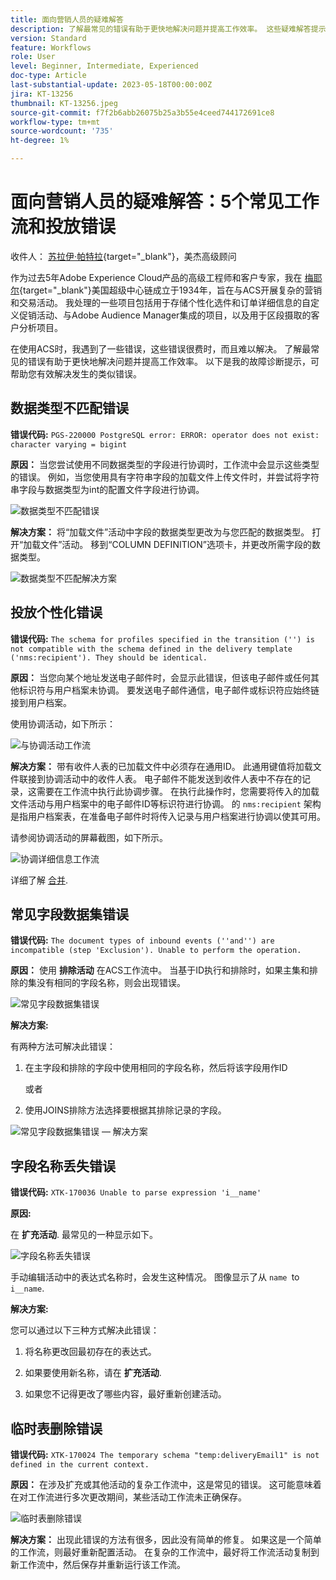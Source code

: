 ```yaml
---
title: 面向营销人员的疑难解答
description: 了解最常见的错误有助于更快地解决问题并提高工作效率。 这些疑难解答提示可帮助您有效解决发生的类似错误。
version: Standard
feature: Workflows
role: User
level: Beginner, Intermediate, Experienced
doc-type: Article
last-substantial-update: 2023-05-18T00:00:00Z
jira: KT-13256
thumbnail: KT-13256.jpeg
source-git-commit: f7f2b6abb26075b25a3b55e4ceed744172691ce8
workflow-type: tm+mt
source-wordcount: '735'
ht-degree: 1%

---
```



# 面向营销人员的疑难解答：5个常见工作流和投放错误

收件人： [苏拉伊·帕特拉](https://www.linkedin.com/in/suraj-p-51612053/){target="_blank"}，美杰高级顾问

作为过去5年Adobe Experience Cloud产品的高级工程师和客户专家，我在 [梅耶尔](https://www.meijer.com/){target="_blank"}美国超级中心链成立于1934年，旨在与ACS开展复杂的营销和交易活动。 我处理的一些项目包括用于存储个性化选件和订单详细信息的自定义促销活动、与Adobe Audience Manager集成的项目，以及用于区段摄取的客户分析项目。


在使用ACS时，我遇到了一些错误，这些错误很费时，而且难以解决。 了解最常见的错误有助于更快地解决问题并提高工作效率。 以下是我的故障诊断提示，可帮助您有效解决发生的类似错误。

## 数据类型不匹配错误

**错误代码:**
`PGS-220000 PostgreSQL error: ERROR: operator does not exist: character varying = bigint`

**原因：**
当您尝试使用不同数据类型的字段进行协调时，工作流中会显示这些类型的错误。 例如，当您使用具有字符串字段的加载文件上传文件时，并尝试将字符串字段与数据类型为int的配置文件字段进行协调。

![数据类型不匹配错误](/help/assets/kt-13256/data-type-mismatch.png)

**解决方案：**
将“加载文件”活动中字段的数据类型更改为与您匹配的数据类型。 打开“加载文件”活动。 移到“COLUMN DEFINITION”选项卡，并更改所需字段的数据类型。


![数据类型不匹配解决方案](/help/assets/kt-13256/data-type-mismatch-solution.png)

## 投放个性化错误

**错误代码:**
`The schema for profiles specified in the transition ('') is not compatible with the schema defined in the delivery template ('nms:recipient'). They should be identical.`

**原因：**
当您向某个地址发送电子邮件时，会显示此错误，但该电子邮件或任何其他标识符与用户档案未协调。 要发送电子邮件通信，电子邮件或标识符应始终链接到用户档案。

使用协调活动，如下所示：

![与协调活动工作流](/help/assets/kt-13256/del-persn-error-wf.png)

**解决方案：**
带有收件人表的已加载文件中必须存在通用ID。 此通用键值将加载文件联接到协调活动中的收件人表。 电子邮件不能发送到收件人表中不存在的记录，这需要在工作流中执行此协调步骤。 在执行此操作时，您需要将传入的加载文件活动与用户档案中的电子邮件ID等标识符进行协调。 的 `nms:recipient` 架构是指用户档案表，在准备电子邮件时将传入记录与用户档案进行协调以使其可用。

请参阅协调活动的屏幕截图，如下所示。

![协调详细信息工作流](/help/assets/kt-13256/del-persn-error-wf-solution.png)

详细了解 [合并](https://experienceleague.adobe.com/docs/campaign-standard/using/managing-processes-and-data/data-management-activities/reconciliation.html?lang=en).

## 常见字段数据集错误

**错误代码:**
`The document types of inbound events (''and'') are incompatible (step 'Exclusion'). Unable to perform the operation. `

**原因：**
使用 **排除活动** 在ACS工作流中。 当基于ID执行和排除时，如果主集和排除的集没有相同的字段名称，则会出现错误。


![常见字段数据集错误](/help/assets/kt-13256/dataset-error.png)

**解决方案:**

有两种方法可解决此错误：

1. 在主字段和排除的字段中使用相同的字段名称，然后将该字段用作ID

   或者

1. 使用JOINS排除方法选择要根据其排除记录的字段。

![常见字段数据集错误 — 解决方案 ](/help/assets/kt-13256/dataset-error-solution.png)

## 字段名称丢失错误

**错误代码:**
`XTK-170036 Unable to parse expression 'i__name'`

**原因:**

在 **扩充活动**. 最常见的一种显示如下。

![字段名称丢失错误](/help/assets/kt-13256/field-name-dropped-error.png)

手动编辑活动中的表达式名称时，会发生这种情况。 图像显示了从 `name `to `i__name`.

**解决方案:**

您可以通过以下三种方式解决此错误：

1. 将名称更改回最初存在的表达式。

2. 如果要使用新名称，请在 **扩充活动**.

3. 如果您不记得更改了哪些内容，最好重新创建活动。

## 临时表删除错误 

**错误代码:**
`XTK-170024 The temporary schema "temp:deliveryEmail1" is not defined in the current context.`

**原因：**
在涉及扩充或其他活动的复杂工作流中，这是常见的错误。 这可能意味着在对工作流进行多次更改期间，某些活动工作流未正确保存。

![临时表删除错误 ](/help/assets/kt-13256/temp-table-dropped-error.png)

**解决方案：**
出现此错误的方法有很多，因此没有简单的修复。 如果这是一个简单的工作流，则最好重新配置活动。 在复杂的工作流中，最好将工作流活动复制到新工作流中，然后保存并重新运行该工作流。